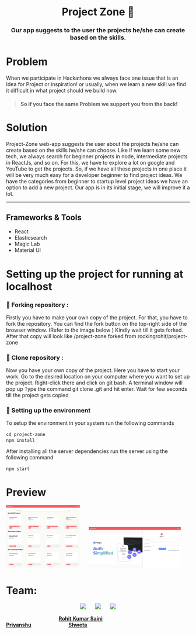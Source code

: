 <center> <h1> Project Zone 🖤 </h1> </center>
<center> <h3> Our app suggests to the user the projects he/she can create based on the skills. </h3> </center>

# Problem
When we participate in Hackathons we always face one issue that is an Idea for Project or inspiration! or usually, when we learn a new skill we find it difficult in what project should we build now.

 >  #### So if you face the same Problem we support you from the back!

 # Solution

Project-Zone web-app suggests the user about the projects he/she can create based on the skills he/she can choose. Like if we learn some new tech, we always search for beginner projects in node, intermediate projects in ReactJs, and so on. For this, we have to explore a lot on google and YouTube to get the projects. So, if we have all these projects in one place it will be very much easy for a developer beginner to find project ideas. 
We have the categories from beginner to startup level project ideas we have an option to add a new project.
Our app is in its initial stage, we will improve it a lot.
<hr>

## Frameworks & Tools 
- React
- Elasticsearch 
- Magic Lab
- Material UI

# Setting up the project for running at localhost

### 🚩 Forking repository :
Firstly you have to make your own copy of the project. For that, you have to fork the repository. You can find the fork button on the top-right side of the browser window. (Refer to the image below )
Kindly wait till it gets forked.
After that copy will look like <your-user-name>/project-zone forked from rockingrohit/project-zone
 
### 🚩 Clone repository :
Now you have your own copy of the project. Here you have to start your work.
Go to the desired location on your computer where you want to set up the project.
Right-click there and click on git bash. A terminal window will pop up
Type the command git clone <your-fork-url>.git and hit enter.
Wait for few seconds till the project gets copied
 
### 🚩 Setting up the environment
To setup the environment in your system run the following commands
```
cd project-zone
npm install
```

After installing all the server dependencies run the server using the following command

```
npm start
```

# Preview

<p>
 <img src="Project_Img/Demo1_ProjectZone.png" width=40% />&ensp;&ensp;&ensp;
  <img src="Project_Img/Demo3_ProjectZone.png" width=50% />&ensp;&ensp;&ensp;

</p>

 
# Team:

<p align="center">
<img width=20% src= "https://avatars.githubusercontent.com/u/40729749?v=4" />&ensp;&ensp;&ensp;
<img width=20% src="https://avatars.githubusercontent.com/u/55912091?v=4">&ensp;&ensp;&ensp;
<img width=20% src="https://avatars.githubusercontent.com/u/44832446?v=4">
</p>

<p>&ensp;&ensp;&ensp;&ensp;&ensp;&ensp;&ensp;&ensp;&ensp;&ensp;&ensp;&ensp;&ensp;&ensp;&ensp;&ensp;&ensp;&ensp;&ensp;&ensp;
<a href="https://github.com/rockingrohit9639">
 <b>Rohit Kumar Saini</b></a>&ensp;&ensp;&ensp;&ensp;&ensp;&ensp;&ensp;&ensp;&ensp;&ensp;&ensp;
<a href="https://github.com/Priyanshu-official">
 <b>Priyanshu</b></h5></a>&ensp;&ensp;&ensp;&ensp;&ensp;&ensp;&ensp;&ensp;&ensp;&ensp;&ensp;&ensp;&ensp;&ensp;
<a href="https://github.com/raibove"><b>Shweta</b></h5></a>
</p>
